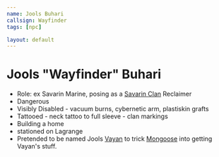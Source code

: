 ```yaml
---
name: Jools Buhari
callsign: Wayfinder
tags: [npc]

layout: default
---
```


# Jools "Wayfinder" Buhari

- Role: ex Savarin Marine, posing as a [Savarin Clan](/factions/savarin_clan) Reclaimer
- Dangerous
- Visibly Disabled - vacuum burns, cybernetic arm, plastiskin grafts
- Tattooed - neck tattoo to full sleeve - clan markings
- Building a home
- stationed on Lagrange
- Pretended to be named Jools [Vayan](/npcs/link) to trick [Mongoose](/mongoose) into getting Vayan's stuff.
